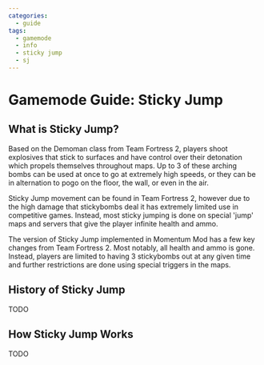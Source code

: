```yaml
---
categories:
  - guide
tags:
  - gamemode
  - info
  - sticky jump
  - sj
---
```


# Gamemode Guide: Sticky Jump

## What is Sticky Jump?

Based on the Demoman class from Team Fortress 2, players shoot explosives that stick to surfaces and have control over their detonation which propels themselves throughout maps. Up to 3 of these arching bombs can be used at once to go at extremely high speeds, or they can be in alternation to pogo on the floor, the wall, or even in the air.

Sticky Jump movement can be found in Team Fortress 2, however due to the high damage that stickybombs deal it has extremely limited use in competitive games. Instead, most sticky jumping is done on special 'jump' maps and servers that give the player infinite health and ammo.

The version of Sticky Jump implemented in Momentum Mod has a few key changes from Team Fortress 2. Most notably, all health and ammo is gone. Instead, players are limited to having 3 stickybombs out at any given time and further restrictions are done using special triggers in the maps.

## History of Sticky Jump

TODO

## How Sticky Jump Works

TODO
